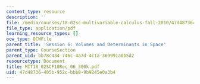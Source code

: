 ```yaml
---
content_type: resource
description: ''
file: /media/courses/18-02sc-multivariable-calculus-fall-2010/47d48736405b952cbbb89b9245e0a3b4_MIT18_02SCF10Rec_06_300k.pdf
file_type: application/pdf
learning_resource_types: []
ocw_type: OCWFile
parent_title: 'Session 6: Volumes and Determinants in Space'
parent_type: CourseSection
parent_uid: bb78c434-746c-4a7d-4c1a-369991a0b5d2
resourcetype: Document
title: MIT18_02SCF10Rec_06_300k.pdf
uid: 47d48736-405b-952c-bbb8-9b9245e0a3b4
---
```

